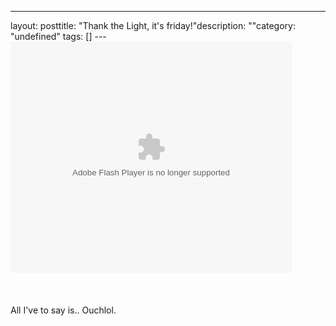 --- 
layout: posttitle: "Thank the Light, it's friday!"description: ""category: "undefined" tags: [] --- <object width="450" height="370"><param name="movie" value="http://www.liveleak.com/e/0bd_1222963986"></param><param name="wmode" value="transparent"></param><embed src="http://www.liveleak.com/e/0bd_1222963986" type="application/x-shockwave-flash" wmode="transparent" width="450" height="370"></embed></object><br /><br/><br /><br/>All I've to say is.. Ouchlol.